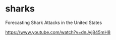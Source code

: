 # sharks
Forecasting Shark Attacks in the United States

https://www.youtube.com/watch?v=dnJyj845mH8
